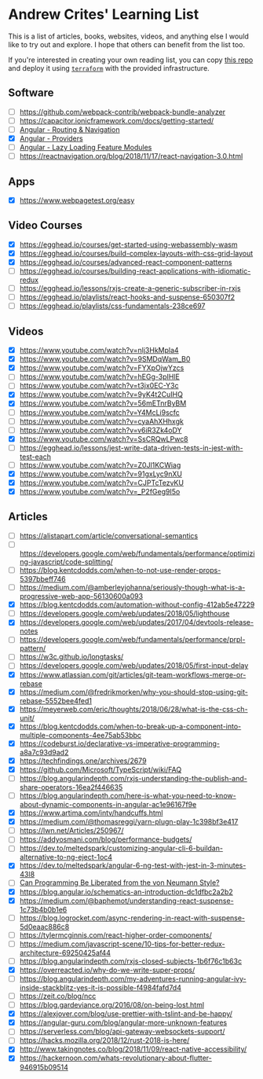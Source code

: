 # Andrew Crites' Learning List

This is a list of articles, books, websites, videos, and anything else I would
like to try out and explore. I hope that others can benefit from the list too.

If you're interested in creating your own reading list, you can copy
[this repo](https://github.com/ajcrites/reading-list) and deploy it using
[`terraform`](https://www.terraform.io/) with the provided infrastructure.

## Software

- [ ] https://github.com/webpack-contrib/webpack-bundle-analyzer
- [ ] https://capacitor.ionicframework.com/docs/getting-started/
- [ ] [Angular - Routing & Navigation](https://angular.io/guide/router)
- [x] [Angular - Providers](https://angular.io/guide/providers)
- [ ] [Angular - Lazy Loading Feature Modules](https://angular.io/guide/lazy-loading-ngmodules)
- [ ] https://reactnavigation.org/blog/2018/11/17/react-navigation-3.0.html

## Apps

- [x] https://www.webpagetest.org/easy

## Video Courses

- [x] https://egghead.io/courses/get-started-using-webassembly-wasm
- [x] https://egghead.io/courses/build-complex-layouts-with-css-grid-layout
- [x] https://egghead.io/courses/advanced-react-component-patterns
- [ ] https://egghead.io/courses/building-react-applications-with-idiomatic-redux
- [ ] https://egghead.io/lessons/rxjs-create-a-generic-subscriber-in-rxjs
- [ ] https://egghead.io/playlists/react-hooks-and-suspense-650307f2
- [ ] https://egghead.io/playlists/css-fundamentals-238ce697

## Videos

- [x] https://www.youtube.com/watch?v=nlj3HkMpla4
- [x] https://www.youtube.com/watch?v=9SMDqWam_B0
- [x] https://www.youtube.com/watch?v=FYXpOjwYzcs
- [ ] https://www.youtube.com/watch?v=hEGg-3pIHlE
- [ ] https://www.youtube.com/watch?v=t3jx0EC-Y3c
- [x] https://www.youtube.com/watch?v=9yK4t2CuIHQ
- [x] https://www.youtube.com/watch?v=56mETnrByBM
- [ ] https://www.youtube.com/watch?v=Y4McLi9scfc
- [ ] https://www.youtube.com/watch?v=cyaAhXHhxgk
- [ ] https://www.youtube.com/watch?v=v6iR3Zk4oDY
- [x] https://www.youtube.com/watch?v=SsCRQwLPwc8
- [ ] https://egghead.io/lessons/jest-write-data-driven-tests-in-jest-with-test-each
- [ ] https://www.youtube.com/watch?v=Z0Jl1KCWiag
- [x] https://www.youtube.com/watch?v=91gxLyc9nXU
- [x] https://www.youtube.com/watch?v=CJPTcTezvKU
- [x] https://www.youtube.com/watch?v=_P2fGeg9I5o

## Articles

- [ ] https://alistapart.com/article/conversational-semantics
- [ ] https://developers.google.com/web/fundamentals/performance/optimizing-javascript/code-splitting/
- [ ] https://blog.kentcdodds.com/when-to-not-use-render-props-5397bbeff746
- [ ] https://medium.com/@amberleyjohanna/seriously-though-what-is-a-progressive-web-app-56130600a093
- [x] https://blog.kentcdodds.com/automation-without-config-412ab5e47229
- [ ] https://developers.google.com/web/updates/2018/05/lighthouse
- [x] https://developers.google.com/web/updates/2017/04/devtools-release-notes
- [ ] https://developers.google.com/web/fundamentals/performance/prpl-pattern/
- [ ] https://w3c.github.io/longtasks/
- [ ] https://developers.google.com/web/updates/2018/05/first-input-delay
- [x] https://www.atlassian.com/git/articles/git-team-workflows-merge-or-rebase
- [x] https://medium.com/@fredrikmorken/why-you-should-stop-using-git-rebase-5552bee4fed1
- [x] https://meyerweb.com/eric/thoughts/2018/06/28/what-is-the-css-ch-unit/
- [x] https://blog.kentcdodds.com/when-to-break-up-a-component-into-multiple-components-4ee75ab53bbc
- [x] https://codeburst.io/declarative-vs-imperative-programming-a8a7c93d9ad2
- [x] https://techfindings.one/archives/2679
- [x] https://github.com/Microsoft/TypeScript/wiki/FAQ
- [ ] https://blog.angularindepth.com/rxjs-understanding-the-publish-and-share-operators-16ea2f446635
- [ ] https://blog.angularindepth.com/here-is-what-you-need-to-know-about-dynamic-components-in-angular-ac1e96167f9e
- [x] https://www.artima.com/intv/handcuffs.html
- [x] https://medium.com/@thomasreggi/yarn-plugn-play-1c398bf3e417
- [ ] https://lwn.net/Articles/250967/
- [ ] https://addyosmani.com/blog/performance-budgets/
- [ ] https://dev.to/meltedspark/customizing-angular-cli-6-buildan-alternative-to-ng-eject-1oc4
- [x] https://dev.to/meltedspark/angular-6-ng-test-with-jest-in-3-minutes-43l8
- [ ] [Can Programming Be Liberated from the von Neumann Style?](https://www.thocp.net/biographies/papers/backus_turingaward_lecture.pdf)
- [x] https://blog.angular.io/schematics-an-introduction-dc1dfbc2a2b2
- [x] https://medium.com/@baphemot/understanding-react-suspense-1c73b4b0b1e6
- [ ] https://blog.logrocket.com/async-rendering-in-react-with-suspense-5d0eaac886c8
- [ ] https://tylermcginnis.com/react-higher-order-components/
- [ ] https://medium.com/javascript-scene/10-tips-for-better-redux-architecture-69250425af44
- [ ] https://blog.angularindepth.com/rxjs-closed-subjects-1b6f76c1b63c
- [x] https://overreacted.io/why-do-we-write-super-props/
- [ ] https://blog.angularindepth.com/my-adventures-running-angular-ivy-inside-stackblitz-yes-it-is-possible-f4984fafd7d4
- [ ] https://zeit.co/blog/ncc
- [ ] https://blog.gardeviance.org/2016/08/on-being-lost.html
- [x] https://alexjover.com/blog/use-prettier-with-tslint-and-be-happy/
- [x] https://angular-guru.com/blog/angular-more-unknown-features
- [ ] https://serverless.com/blog/api-gateway-websockets-support/
- [ ] https://hacks.mozilla.org/2018/12/rust-2018-is-here/
- [x] http://www.takingnotes.co/blog/2018/11/09/react-native-accessibility/
- [x] https://hackernoon.com/whats-revolutionary-about-flutter-946915b09514
